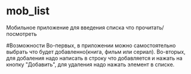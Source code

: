 # mob_list
Мобильное приложение для введения списка что прочитать/посмотреть

#Возможности
Во-первых, в приложении можно самостоятельно выбрать что будет добавленно(книга, фильм или сериал).
Во-вторых, для добаления надо написать в строку что добавляется и нажать на кнопку "Добавить", для удаления надо нажать элемент в списке.
